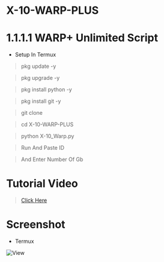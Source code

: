 # X-10-WARP-PLUS
# 1.1.1.1 WARP+ Unlimited Script
* Setup In Termux

> pkg update -y

> pkg upgrade -y

> pkg install python -y

> pkg install git -y

> git clone

> cd X-10-WARP-PLUS

> python X-10_Warp.py


> Run And Paste ID

> And Enter Number Of Gb

# Tutorial Video

> [Click Here](https://t.me/)

# Screenshot

* Termux

![View](https://)
